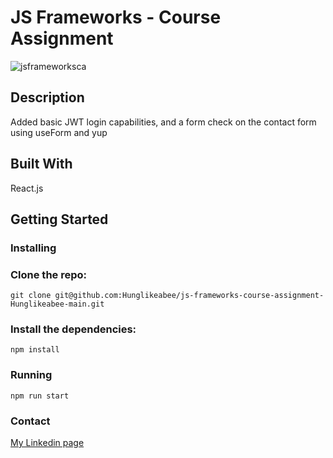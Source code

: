 # JS Frameworks - Course Assignment

![jsframeworksca](https://user-images.githubusercontent.com/74536958/193817790-df9f598f-5c8f-44b0-9a7b-eb904b67150c.png)


## Description

Added basic JWT login capabilities, and a form check on the contact form using useForm and yup


## Built With

React.js

## Getting Started

### Installing

### Clone the repo:
    
    git clone git@github.com:Hunglikeabee/js-frameworks-course-assignment-Hunglikeabee-main.git

### Install the dependencies:

    npm install

### Running

    npm run start

### Contact

[My Linkedin page](https://www.linkedin.com/in/hans-christian-osbak-b318ab1b9/ "My Linkedin page")

